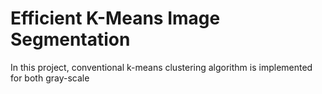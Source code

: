# Efficient K-Means Image Segmentation

In this project, conventional k-means clustering algorithm is implemented for both gray-scale